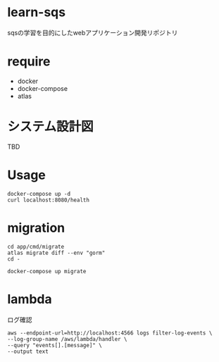 # learn-sqs
sqsの学習を目的にしたwebアプリケーション開発リポジトリ

# require
- docker
- docker-compose
- atlas

# システム設計図

TBD

# Usage

```shell
docker-compose up -d
curl localhost:8080/health
```

# migration

```shell
cd app/cmd/migrate
atlas migrate diff --env "gorm"
cd -
```

```shell
docker-compose up migrate
```


# lambda
ログ確認
```shell
aws --endpoint-url=http://localhost:4566 logs filter-log-events \
--log-group-name /aws/lambda/handler \
--query "events[].[message]" \
--output text

```
